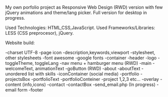 My own porfolio project as Responsive Web Design (RWD) version with few jQuery animations and theme/lang picker. Full version for desktop in progress.

Used Technologies: HTML,CSS,JavaScript.
Used Frameworks/Libraries: LESS (CSS preprocesor), jQuery.

Website build:

<head>
-charset UTF-8
-page icon
-description,keywords,viewport
-stylesheet, other stylesheets
-font awesome
-google fonts

<body>
-container
  -header
    -logo
    -toggleTheme, toggleLang
    -nav menu + hamburger menu (RWD)
  -main
    -welcomeText, animationText
-goButton (RWD)
-about
  -aboutText
  -unordered list with skills
  -iconContainer (social media)
-portfolio
  -projectsBox
  -portfolioText
  -portfolioConteiner
    -project 1,2,3 etc...
      -overlay
        -content (info,icons)
-contact
  -contactBox
    -send_email.php (In progress)
    -email form 
-footer
